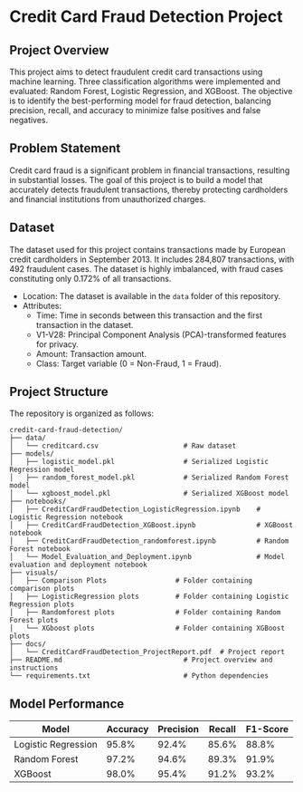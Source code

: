 # Credit Card Fraud Detection Project

## Project Overview
This project aims to detect fraudulent credit card transactions using machine learning. Three classification algorithms were implemented and evaluated: Random Forest, Logistic Regression, and XGBoost. The objective is to identify the best-performing model for fraud detection, balancing precision, recall, and accuracy to minimize false positives and false negatives.

## Problem Statement
Credit card fraud is a significant problem in financial transactions, resulting in substantial losses. The goal of this project is to build a model that accurately detects fraudulent transactions, thereby protecting cardholders and financial institutions from unauthorized charges.

## Dataset
The dataset used for this project contains transactions made by European credit cardholders in September 2013. It includes 284,807 transactions, with 492 fraudulent cases. The dataset is highly imbalanced, with fraud cases constituting only 0.172% of all transactions.

- Location: The dataset is available in the `data` folder of this repository.
- Attributes:
  - Time: Time in seconds between this transaction and the first transaction in the dataset.
  - V1-V28: Principal Component Analysis (PCA)-transformed features for privacy.
  - Amount: Transaction amount.
  - Class: Target variable (0 = Non-Fraud, 1 = Fraud).

## Project Structure
The repository is organized as follows:

```
credit-card-fraud-detection/
├── data/
│   └── creditcard.csv                     # Raw dataset
├── models/
│   ├── logistic_model.pkl                 # Serialized Logistic Regression model
│   ├── random_forest_model.pkl            # Serialized Random Forest model
│   └── xgboost_model.pkl                  # Serialized XGBoost model
├── notebooks/
│   ├── CreditCardFraudDetection_LogisticRegression.ipynb    # Logistic Regression notebook
│   ├── CreditCardFraudDetection_XGBoost.ipynb               # XGBoost notebook
│   ├── CreditCardFraudDetection_randomforest.ipynb          # Random Forest notebook
│   └── Model_Evaluation_and_Deployment.ipynb                # Model evaluation and deployment notebook
├── visuals/
│   ├── Comparison Plots                 # Folder containing comparison plots
│   ├── LogisticRegression plots         # Folder containing Logistic Regression plots
│   ├── Randomforest plots               # Folder containing Random Forest plots
│   └── XGboost plots                    # Folder containing XGBoost plots
├── docs/
│   └── CreditCardFraudDetection_ProjectReport.pdf  # Project report
├── README.md                              # Project overview and instructions
└── requirements.txt                       # Python dependencies

```

## Model Performance
| Model              | Accuracy | Precision | Recall | F1-Score |
|---------------------|----------|-----------|--------|----------|
| Logistic Regression | 95.8%    | 92.4%     | 85.6%  | 88.8%    |
| Random Forest       | 97.2%    | 94.6%     | 89.3%  | 91.9%    |
| XGBoost             | 98.0%    | 95.4%     | 91.2%  | 93.2%    |
